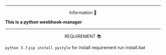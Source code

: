 -----

<p align="center">Information 👤</p>

<strong>
This is a python weebhook-manager 
</strong>

-----
<p align="center">REQUIREMENT 📚</p>

`python 3.7`
`pip install pystyle`
for install requirement run install.bat
